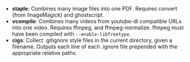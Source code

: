 - **staple**: Combines many image files into one PDF. Requires convert (from
  ImageMagick) and ghostscript.
- **vcompile**: Combines many videos from youtube-dl compatible URLs into one
  video. Requires ffmpeg, and ffmpeg-normalize. ffmpeg must have been compiled
  with `--enable-libfreetype`.
- **cigs**: Collect .gitignore style files in the current directory, given a
  filename. Outputs each line of each .ignore file prepended with the
  appropriate relative paths.
